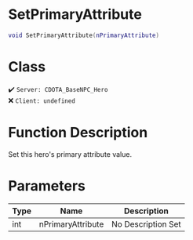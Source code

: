 # SetPrimaryAttribute
```lua
void SetPrimaryAttribute(nPrimaryAttribute)
```
# Class
✔️ `Server: CDOTA_BaseNPC_Hero`  
❌ `Client: undefined`  

# Function Description
Set this hero's primary attribute value.
# Parameters
Type|Name|Description
--|--|--
int|nPrimaryAttribute|No Description Set
